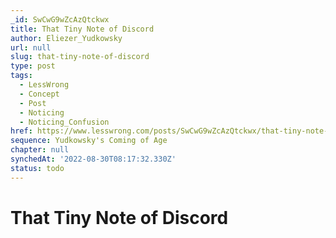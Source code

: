 ```yaml
---
_id: SwCwG9wZcAzQtckwx
title: That Tiny Note of Discord
author: Eliezer_Yudkowsky
url: null
slug: that-tiny-note-of-discord
type: post
tags:
  - LessWrong
  - Concept
  - Post
  - Noticing
  - Noticing_Confusion
href: https://www.lesswrong.com/posts/SwCwG9wZcAzQtckwx/that-tiny-note-of-discord
sequence: Yudkowsky's Coming of Age
chapter: null
synchedAt: '2022-08-30T08:17:32.330Z'
status: todo
---
```


# That Tiny Note of Discord
